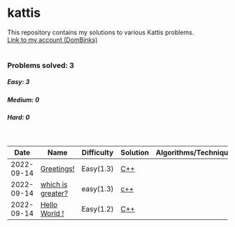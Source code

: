 # kattis
This repository contains my solutions to various Kattis problems.
<br>[Link to my account (DomBinks)](https://open.kattis.com/user/dombinks/)<br>
<br>
### Problems solved: 3
##### Easy: 3
##### Medium: 0
##### Hard: 0
<br>

| Date |  Name | Difficulty | Solution | Algorithms/Techniques |
| ---- |  ---- | ---------- | -------- | --------------------- |
| 2022-09-14 | [Greetings!](https://open.kattis.com/problems/greetings2) | Easy(1.3) | [C++](./easy/greetings2.cpp) | |
| 2022-09-14 | [which is greater?](https://open.kattis.com/problems/whichisgreater) | easy(1.3) | [c++](./easy/whichisgreater.cpp) | |
| 2022-09-14 | [Hello World !](https://open.kattis.com/problems/hello) | Easy(1.2) | [C++](./easy/hello.cpp) | |

